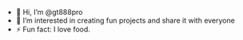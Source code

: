 - 👋 Hi, I’m @gt888pro
- 👀 I’m interested in creating fun projects and share it with everyone
- ⚡ Fun fact: I love food.

<!---
gt888pro/gt888pro is a ✨ special ✨ repository because its `README.md` (this file) appears on your GitHub profile.
You can click the Preview link to take a look at your changes.
--->
